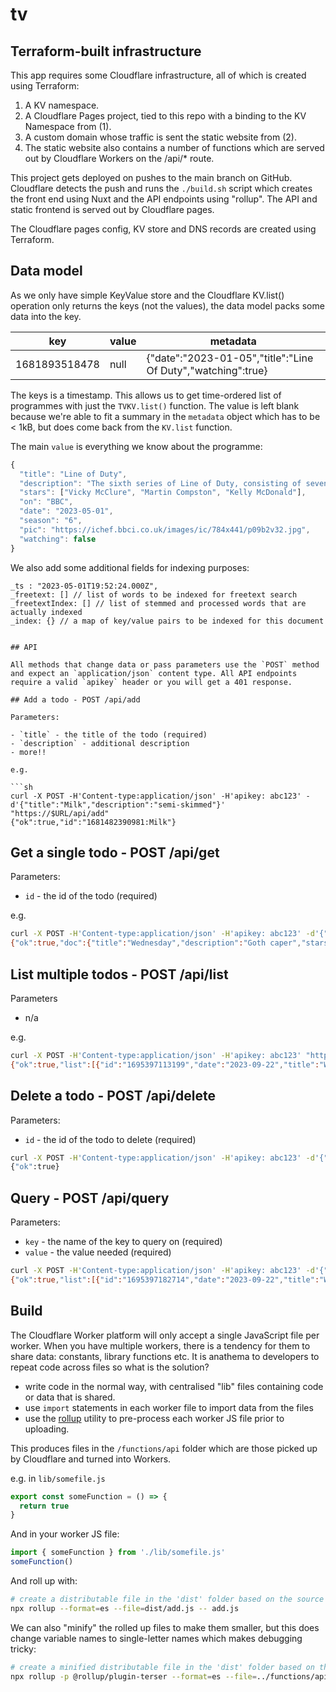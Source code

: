 # tv

## Terraform-built infrastructure

This app requires some Cloudflare infrastructure, all of which is created using Terraform:

1. A KV namespace.
2. A Cloudflare Pages project, tied to this repo with a binding to the KV Namespace from (1).
3. A custom domain whose traffic is sent the static website from (2).
4. The static website also contains a number of functions which are served out by Cloudflare Workers on the /api/* route.

This project gets deployed on pushes to the main branch on GitHub. Cloudflare detects the push and runs the `./build.sh` script which creates the front end using Nuxt and the API endpoints using "rollup". The API and static frontend is served out by Cloudflare pages.

The Cloudflare pages config, KV store and DNS records are created using Terraform.

## Data model

As we only have simple KeyValue store and the Cloudflare KV.list() operation only returns the keys (not the values), the data model packs some data into the key.

| key           | value |  metadata                                                                        |
|---------------|-------|----------------------------------------------------------------------------------|
| 1681893518478 | null  | {"date":"2023-01-05","title":"Line Of Duty","watching":true}                     |


The keys is a timestamp. This allows us to get time-ordered list of programmes with just the `TVKV.list()` function. The value is left blank because we're able to fit a summary in the `metadata` object which has to be < 1kB, but does come back from the `KV.list` function.

The main `value` is everything we know about the programme:

```js
{
  "title": "Line of Duty",
  "description": "The sixth series of Line of Duty, consisting of seven episodes, began broadcasting on BBC One on 21 March 2021. The story follows the actions of AC-12, led by Superintendent Ted Hastings and DI Steve Arnott, as they investigate DCI Joanne Davidson and her team, including former AC-12 officer DI Kate Fleming.",
  "stars": ["Vicky McClure", "Martin Compston", "Kelly McDonald"],
  "on": "BBC",
  "date": "2023-05-01",
  "season": "6",
  "pic": "https://ichef.bbci.co.uk/images/ic/784x441/p09b2v32.jpg",
  "watching": false
}
```

We also add some additional fields for indexing purposes:

```
_ts : "2023-05-01T19:52:24.000Z",
_freetext: [] // list of words to be indexed for freetext search
_freetextIndex: [] // list of stemmed and processed words that are actually indexed
_index: {} // a map of key/value pairs to be indexed for this document


## API

All methods that change data or pass parameters use the `POST` method and expect an `application/json` content type. All API endpoints require a valid `apikey` header or you will get a 401 response.

## Add a todo - POST /api/add

Parameters:

- `title` - the title of the todo (required)
- `description` - additional description
- more!!

e.g.

```sh
curl -X POST -H'Content-type:application/json' -H'apikey: abc123' -d'{"title":"Milk","description":"semi-skimmed"}' "https://$URL/api/add" 
{"ok":true,"id":"1681482390981:Milk"}
```

## Get a single todo - POST /api/get

Parameters:

- `id` - the id of the todo (required)

e.g.

```sh
curl -X POST -H'Content-type:application/json' -H'apikey: abc123' -d'{"id":"1695397182714"}' "https://$URL/api/get"
{"ok":true,"doc":{"title":"Wednesday","description":"Goth caper","stars":[],"on":"Netflix","date":"2023-09-22","season":"","pic":"","watching":false,"id":"1695397182714"}}
```

## List multiple todos - POST /api/list

Parameters

- n/a

e.g.

```sh
curl -X POST -H'Content-type:application/json' -H'apikey: abc123' "https://$URL/api/list"
{"ok":true,"list":[{"id":"1695397113199","date":"2023-09-22","title":"Wilderness","watching":false},{"id":"doc:1695397182714","date":"2023-09-22","title":"Wednesday","watching":false},{"id":"1695397233088","date":"2023-09-22","title":"Stranger Things","watching":true}]}
```

## Delete a todo - POST /api/delete

Parameters:

- `id` - the id of the todo to delete (required)

```sh
curl -X POST -H'Content-type:application/json' -H'apikey: abc123' -d'{"id":"1681482390981"}' "https://$URL/api/delete"
{"ok":true}
```

## Query - POST /api/query

Parameters:

- `key` - the name of the key to query on (required)
- `value` - the value needed (required)

```sh
curl -X POST -H'Content-type:application/json' -H'apikey: abc123' -d'{"key":"on","value":"Netflix"}' "https://$URL/api/query"
{"ok":true,"list":[{"id":"1695397182714","date":"2023-09-22","title":"Wednesday","watching":false},{"id":":1695397233088","date":"2023-09-22","title":"Stranger Things","watching":true}]}
```

## Build

The Cloudflare Worker platform will only accept a single JavaScript file per worker. When you have multiple workers, there is a tendency for them to share data: constants, library functions etc. It is anathema to developers to repeat code across files so what is the solution?

 - write code in the normal way, with centralised "lib" files containing code or data that is shared.
 - use `import` statements in each worker file to import data from the files
 - use the [rollup](https://rollupjs.org/) utility to pre-process each worker JS file prior to uploading.

 This produces files in the `/functions/api` folder which are those picked up by Cloudflare and turned into Workers.

 e.g. in `lib/somefile.js`

```js
export const someFunction = () => {
  return true  
}
```

And in your worker JS file:

```js
import { someFunction } from './lib/somefile.js'
someFunction()
```

And roll up with:

```sh
# create a distributable file in the 'dist' folder based on the source file
npx rollup --format=es --file=dist/add.js -- add.js
```

We can also "minify" the rolled up files to make them smaller, but this does change variable names to single-letter names which makes debugging tricky:

```sh
# create a minified distributable file in the 'dist' folder based on the source file
npx rollup -p @rollup/plugin-terser --format=es --file=../functions/api/add.js -- add.js
```

